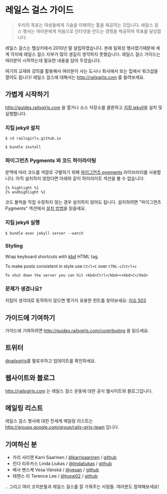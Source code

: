# 레일스 걸스 가이드

>우리의 목표는 여성들에게 기술을 이해하는 툴을 제공하는 것입니다. 레일스 걸스 행사는 여러분에게 처음으로 인터넷을 만드는 경헝을 제공하여 목표를 달성합니다.

레일스 걸스는 헬싱키에서 2010년 말 설립하였습니다. 본래 일회성 행사였기때문에 세계 각지에 레일스 걸스 지부가 많이 생길지 생각하지 못했습니다. 레일스 걸스 가이드는 여러분이 시작하는데 필요한 내용을 담아 두었습니다.

여기의 교재와 강의를 활용해서 여러분이 사는 도시나 회사에서 또는 집에서 워크샵을 열어도 됩니다! 레일스 걸스에 대해서는 http://railsgirls.com 를 들려보세요.

## 가볍게 시작하기

http://guides.railsgirls.com 을 열거나 소스 저장소를 클론하고 [지킬 jekyll](https://github.com/mojombo/jekyll)을 설치 및 실행합니다.

### 지킬 jekyll 설치

```
$ cd railsgirls.github.io
```

```
$ bundle install
```

### 파이그먼츠 Pygments 와 코드 하이라이팅

문맥에 따라 코드를 색깔로 구별하기 위해 [파이그먼츠 pygments](http://pygments.org/) 라이브러리를 사용합니다. 아직 설치하지 않았다면 아래와 같이 하이라이트 섹션을 볼 수 없습니다:

```
{% highlight %}
{% endhighlight %}
```

코드 블럭을 직접 수정하지 않는 경우 설치하지 않아도 됩니다. 설치하려면  "파이그먼츠 Pygments" 섹션에서 [설치 방법](http://jekyllrb.com/docs/installation/)을 읽을세요.

### 지킬 jekyll 실행

```
$ bundle exec jekyll server --watch
```

### Styling

Wrap keyboard shortcuts with [kbd](https://www.w3.org/wiki/HTML/Elements/kbd) HTML tag.

To make posts consistent in style use `Ctrl+C` over `CTRL-c`/`ctrl+c`

```
To shut down the server you can hit <kbd>Ctrl</kbd>+<kbd>C</kbd>
```

### 문제가 생겼나요?

지킬이 생각대로 동작하지 않으면 몇가지 유용한 힌트를 찾아보세요: [이슈  503](https://github.com/mojombo/jekyll/issues/503)

## 가이드에 기여하기

가이드에 기여하려면 http://guides.railsgirls.com/contributing 을 읽으세요.

## 트위터

[@railsgirls](https://twitter.com/railsgirls)를 팔로우하고 업데이트를 확인하세요.

## 웹사이트와 블로그

http://railsgirls.com 는 레일스 걸스 운동에 대한 공식 웹사이트와 블로그입니다. 

## 메일링 리스트

레일스 걸스 행사에 대한 전세계 메일링 리스트는 http://groups.google.com/group/rails-girls-team 입니다.

## 기여하신 분

* 카리 사리렌 Karri Saarinen / [@karrisaarinen](https://twitter.com/karrisaarinen) / [github](http://github.com/ksaa)
* 린다 리우카스 Linda Liukas / [@lindaliukas](https://twitter.com/lindaliukas) / [github](http://github.com/lindaliukas)
* 베사 벤스케 Vesa Vänskä / [@vesan](https://twitter.com/vesan) / [github](http://github.com/vesan)
* 테렌스 리 Terence Lee / [@hone02](https://twitter.com/hone02) / [github](http://github.com/hone)

.. 그리고 여러 코치분들과 레일스 걸스를 잘 가꿔주는 사람들. 여러분도 참여해보세요!
